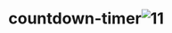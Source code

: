 # countdown-timer![11](https://user-images.githubusercontent.com/96900698/171324124-8544b647-1555-45b9-9c92-f5f0a4117673.PNG)
